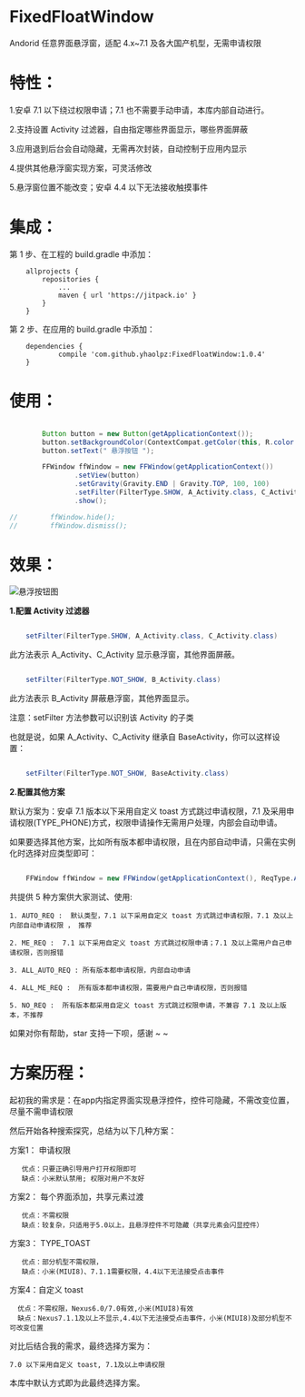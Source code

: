 # FixedFloatWindow
Andorid 任意界面悬浮窗，适配 4.x~7.1 及各大国产机型，无需申请权限


特性：
===

1.安卓 7.1 以下绕过权限申请；7.1 也不需要手动申请，本库内部自动进行。

2.支持设置 Activity 过滤器，自由指定哪些界面显示，哪些界面屏蔽

3.应用退到后台会自动隐藏，无需再次封装，自动控制于应用内显示

4.提供其他悬浮窗实现方案，可灵活修改

5.悬浮窗位置不能改变；安卓 4.4 以下无法接收触摸事件


集成：
===

第 1 步、在工程的 build.gradle 中添加：

```
	allprojects {
		repositories {
			...
			maven { url 'https://jitpack.io' }
		}
	}
```
第 2 步、在应用的  build.gradle 中添加：

```
	dependencies {
	        compile 'com.github.yhaolpz:FixedFloatWindow:1.0.4'
	}
```

使用：
===

```java

        Button button = new Button(getApplicationContext());
        button.setBackgroundColor(ContextCompat.getColor(this, R.color.colorAccent));
        button.setText(" 悬浮按钮 ");

        FFWindow ffWindow = new FFWindow(getApplicationContext())
                .setView(button)
                .setGravity(Gravity.END | Gravity.TOP, 100, 100)
                .setFilter(FilterType.SHOW, A_Activity.class, C_Activity.class)
                .show();

//        ffWindow.hide();
//        ffWindow.dismiss();

```

效果：
===

![悬浮按钮图](https://raw.githubusercontent.com/yhaolpz/FixedFloatWindow/master/img.gif)


**1.配置 Activity 过滤器**

```java

    setFilter(FilterType.SHOW, A_Activity.class, C_Activity.class)

```
此方法表示 A_Activity、C_Activity 显示悬浮窗，其他界面屏蔽。


```java

    setFilter(FilterType.NOT_SHOW, B_Activity.class)

```
此方法表示 B_Activity 屏蔽悬浮窗，其他界面显示。

注意：setFilter 方法参数可以识别该 Activity 的子类

也就是说，如果 A_Activity、C_Activity 继承自 BaseActivity，你可以这样设置：

```java

    setFilter(FilterType.NOT_SHOW, BaseActivity.class)

```

**2.配置其他方案**

默认方案为：安卓 7.1 版本以下采用自定义 toast 方式跳过申请权限，7.1 及采用申请权限(TYPE_PHONE)方式，权限申请操作无需用户处理，内部会自动申请。


如果要选择其他方案，比如所有版本都申请权限，且在内部自动申请，只需在实例化时选择对应类型即可：

```java

    FFWindow ffWindow = new FFWindow(getApplicationContext(), ReqType.ALL_AUTO_REQ );

```

共提供 5 种方案供大家测试、使用:


    1. AUTO_REQ :  默认类型，7.1 以下采用自定义 toast 方式跳过申请权限，7.1 及以上内部自动申请权限 ， 推荐

    2. ME_REQ :  7.1 以下采用自定义 toast 方式跳过权限申请；7.1 及以上需用户自己申请权限，否则报错

    3. ALL_AUTO_REQ : 所有版本都申请权限，内部自动申请

    4. ALL_ME_REQ :  所有版本都申请权限，需要用户自己申请权限，否则报错

    5. NO_REQ :  所有版本都采用自定义 toast 方式跳过权限申请，不兼容 7.1 及以上版本，不推荐


如果对你有帮助，star 支持一下呗，感谢 ~ ~

方案历程：
===

起初我的需求是：在app内指定界面实现悬浮控件，控件可隐藏，不需改变位置，尽量不需申请权限

然后开始各种搜索探究，总结为以下几种方案：


方案1：  申请权限

       优点：只要正确引导用户打开权限即可
       缺点：小米默认禁用; 权限对用户不友好


方案2：  每个界面添加，共享元素过渡

       优点：不需权限
       缺点：较复杂，只适用于5.0以上，且悬浮控件不可隐藏（共享元素会闪显控件）


方案3：  TYPE_TOAST

       优点：部分机型不需权限，
       缺点：小米(MIUI8)、7.1.1需要权限，4.4以下无法接受点击事件


方案4：自定义 toast

      优点：不需权限，Nexus6.0/7.0有效,小米(MIUI8)有效
      缺点：Nexus7.1.1及以上不显示,4.4以下无法接受点击事件，小米(MIUI8)及部分机型不可改变位置


对比后结合我的需求，最终选择方案为：

    7.0 以下采用自定义 toast, 7.1及以上申请权限

本库中默认方式即为此最终选择方案。












